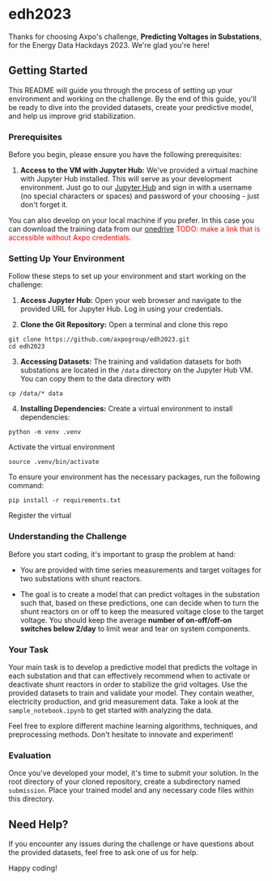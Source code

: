 # edh2023
Thanks for choosing Axpo's challenge, **Predicting Voltages in Substations**, for the Energy Data Hackdays 2023. We're glad you're here!

## Getting Started

This README will guide you through the process of setting up your environment and working on the challenge. By the end of this guide, you'll be ready to dive into the provided datasets, create your predictive model, and help us improve grid stabilization.

### Prerequisites

Before you begin, please ensure you have the following prerequisites:

1. **Access to the VM with Jupyter Hub:** We've provided a virtual machine with Jupyter Hub installed. This will serve as your development environment. Just go to our [Jupyter Hub](http://axe-lab-appl-energy-data-hackdays.westeurope.cloudapp.azure.com/hub) and sign in with a username (no special characters or spaces) and password of your choosing - just don't forget it.

You can also develop on your local machine if you prefer. In this case you can download the training data from our [onedrive](https://axpogrp.sharepoint.com/:f:/s/CMTYTOMDigitalAssetSolutions-MTA/Egl90FJJk3hPqqRx8VOa690Bv86Iz06FaFBMdVxu_jH0UA?e=msOiL1) <span style="color:red">TODO: make a link that is accessible without Axpo credentials</span>.

### Setting Up Your Environment

Follow these steps to set up your environment and start working on the challenge:

1. **Access Jupyter Hub:**
Open your web browser and navigate to the provided URL for Jupyter Hub. Log in using your credentials.

2. **Clone the Git Repository:**
Open a terminal and clone this repo
```console
git clone https://github.com/axpogroup/edh2023.git
cd edh2023
```

3. **Accessing Datasets:**
The training and validation datasets for both substations are located in the `/data` directory on the Jupyter Hub VM. You can copy them to the data directory with 
```console
cp /data/* data
```

4. **Installing Dependencies:**
Create a virtual environment to install dependencies:
```console
python -m venv .venv
```
Activate the virtual environment
```console
source .venv/bin/activate
```
To ensure your environment has the necessary packages, run the following command:
```console
pip install -r requirements.txt
```
Register the virtual 

### Understanding the Challenge

Before you start coding, it's important to grasp the problem at hand:

- You are provided with time series measurements and target voltages for two substations with shunt reactors.

- The goal is to create a model that can predict voltages in the substation such that, based on these predictions, one can decide when to turn the shunt reactors on or off to keep the measured voltage close to the target voltage. You should keep the average **number of on-off/off-on switches below 2/day** to limit wear and tear on system components.

### Your Task

Your main task is to develop a predictive model that predicts the voltage in each substation and that can effectively recommend when to activate or deactivate shunt reactors in order to stabilize the grid voltages. Use the provided datasets to train and validate your model. They contain weather, electricity production, and grid measurement data. Take a look at the `sample_notebook.ipynb` to get started with analyzing the data.

Feel free to explore different machine learning algorithms, techniques, and preprocessing methods. Don't hesitate to innovate and experiment!

### Evaluation

Once you've developed your model, it's time to submit your solution. In the root directory of your cloned repository, create a subdirectory named `submission`. Place your trained model and any necessary code files within this directory.

## Need Help?

If you encounter any issues during the challenge or have questions about the provided datasets, feel free to ask one of us for help. 

Happy coding!
